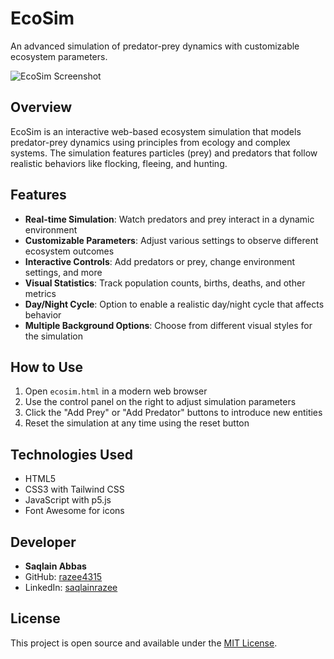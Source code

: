 # EcoSim

An advanced simulation of predator-prey dynamics with customizable ecosystem parameters.

![EcoSim Screenshot](https://github.com/Razee4315/EcoSim/assets/screenshot.png)

## Overview

EcoSim is an interactive web-based ecosystem simulation that models predator-prey dynamics using principles from ecology and complex systems. The simulation features particles (prey) and predators that follow realistic behaviors like flocking, fleeing, and hunting.

## Features

- **Real-time Simulation**: Watch predators and prey interact in a dynamic environment
- **Customizable Parameters**: Adjust various settings to observe different ecosystem outcomes
- **Interactive Controls**: Add predators or prey, change environment settings, and more
- **Visual Statistics**: Track population counts, births, deaths, and other metrics
- **Day/Night Cycle**: Option to enable a realistic day/night cycle that affects behavior
- **Multiple Background Options**: Choose from different visual styles for the simulation

## How to Use

1. Open `ecosim.html` in a modern web browser
2. Use the control panel on the right to adjust simulation parameters
3. Click the "Add Prey" or "Add Predator" buttons to introduce new entities
4. Reset the simulation at any time using the reset button

## Technologies Used

- HTML5
- CSS3 with Tailwind CSS
- JavaScript with p5.js
- Font Awesome for icons

## Developer

- **Saqlain Abbas**
- GitHub: [razee4315](https://github.com/razee4315)
- LinkedIn: [saqlainrazee](https://linkedin.com/in/saqlainrazee)

## License

This project is open source and available under the [MIT License](LICENSE).
